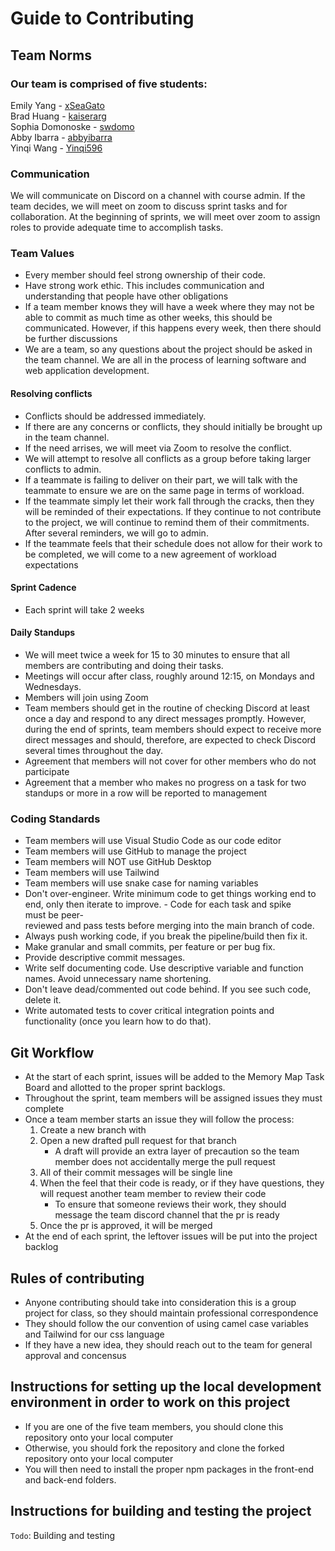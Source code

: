 # Guide to Contributing

## Team Norms

### Our team is comprised of five students: <br/>

Emily Yang - [xSeaGato](https://github.com/xSeaGato)<br/>
Brad Huang - [kaiserarg](https://github.com/kaiserarg)<br/>
Sophia Domonoske - [swdomo](https://github.com/swdomo)<br/>
Abby Ibarra - [abbyibarra](https://github.com/abbyibarra)<br/>
Yinqi Wang - [Yinqi596](https://github.com/Yinqi596)<br/>

### Communication
We will communicate on Discord on a channel with course admin. If the team decides, we will meet on zoom to discuss sprint tasks and for collaboration. At the beginning of sprints, we will meet over zoom to assign roles to provide adequate time to accomplish tasks.

### Team Values

* Every member should feel strong ownership of their code.
* Have strong work ethic. This includes communication and understanding that people have other obligations
* If a team member knows they will have a week where they may not be able to commit as much time as other weeks, this should be communicated. However, if this happens every week, then there should be further discussions
* We are a team, so any questions about the project should be asked in the team channel. We are all in the process of learning software and web application development. 

#### Resolving conflicts
* Conflicts should be addressed immediately.
* If there are any concerns or conflicts, they should initially be brought up in the team channel.
* If the need arrises, we will meet via Zoom to resolve the conflict.
* We will attempt to resolve all conflicts as a group before taking larger conflicts to admin.
* If a teammate is failing to deliver on their part, we will talk with the teammate to ensure we are on the same page in terms of workload.
* If the teammate simply let their work fall through the cracks, then they will be reminded of their expectations. If they continue to not contribute to the project, we will continue to remind them of their commitments. After several reminders, we will go to admin.
* If the teammate feels that their schedule does not allow for their work to be completed, we will come to a new agreement of workload expectations

#### Sprint Cadence
* Each sprint will take 2 weeks

#### Daily Standups
* We will meet twice a week for 15 to 30 minutes to ensure that all members are contributing and doing their tasks.
* Meetings will occur after class, roughly around 12:15, on Mondays and Wednesdays.
* Members will join using Zoom
* Team members should get in the routine of checking Discord at least once a day and respond to any direct messages promptly. However, during the end of sprints, team members should expect to receive more direct messages and should, therefore, are expected to check Discord several times throughout the day.
* Agreement that members will not cover for other members who do not participate
* Agreement that a member who makes no progress on a task for two standups or more in a row will be reported to management

### Coding Standards
* Team members will use Visual Studio Code as our code editor
* Team members will use GitHub to manage the project
* Team members will NOT use GitHub Desktop
* Team members will use Tailwind
* Team members will use snake case for naming variables
* Don't over-engineer. Write minimum code to get things working end to end, only then iterate to improve. - Code for each task and spike must be peer-reviewed and pass tests before merging into the main branch of code.
* Always push working code, if you break the pipeline/build then fix it.
* Make granular and small commits, per feature or per bug fix.
* Provide descriptive commit messages.
* Write self documenting code. Use descriptive variable and function names. Avoid unnecessary name shortening.
* Don't leave dead/commented out code behind. If you see such code, delete it.
* Write automated tests to cover critical integration points and functionality (once you learn how to do that).

## Git Workflow
* At the start of each sprint, issues will be added to the Memory Map Task Board and allotted to the proper sprint backlogs. 
* Throughout the sprint, team members will be assigned issues they must complete
* Once a team member starts an issue they will follow the process:
    1. Create a new branch with 
    2. Open a new drafted pull request for that branch
        * A draft will provide an extra layer of precaution so the team member does not accidentally merge the pull request
    3. All of their commit messages will be single line
    4. When the feel that their code is ready, or if they have questions, they will request another team member to review their code
        * To ensure that someone reviews their work, they should message the team discord channel that the pr is ready
    5. Once the pr is approved, it will be merged
* At the end of each sprint, the leftover issues will be put into the project backlog

## Rules of contributing
* Anyone contributing should take into consideration this is a group project for class, so they should maintain professional correspondence
* They should follow the our convention of using camel case variables and Tailwind for our css language
* If they have a new idea, they should reach out to the team for general approval and concensus

## Instructions for setting up the local development environment in order to work on this project
* If you are one of the five team members, you should clone this repository onto your local computer
* Otherwise, you should fork the repository and clone the forked repository onto your local computer
* You will then need to install the proper npm packages in the front-end and back-end folders.

## Instructions for building and testing the project 
`Todo`: Building and testing
